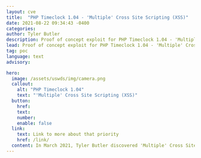 ```yaml
---
layout: cve
title:  "PHP Timeclock 1.04 - 'Multiple' Cross Site Scripting (XSS)"
date: 2021-08-22 09:34:43 -0400
categories: 
author: Tyler Butler
description: Proof of concept exploit for PHP Timeclock 1.04 - 'Multiple' Cross Site Scripting (XSS)
lead: Proof of concept exploit for PHP Timeclock 1.04 - 'Multiple' Cross Site Scripting (XSS)
tag: poc 
language: text
advisory: 

hero:
  image: /assets/uswds/img/camera.png
  callout:
    alt: "PHP Timeclock 1.04"
    text: "'Multiple' Cross Site Scripting (XSS)"
  button:
    href:
    text:
    number:
    enable: false
  link:
    text: Link to more about that priority
    href: /link/
  content: In March 2021, Tyler Butler discovered 'Multiple' Cross Site Scripting (XSS) vulnerabilities in PHP Timeclock 1.04. The PoC developed was submitted to the exploit-db database in entry 49853.
---  
```


<br>

<script src="https://gist.github.com/tcbutler320/7d376ff6298f60ba9c69886d94a839de.js"></script>  